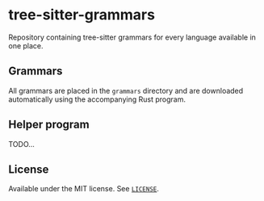 # tree-sitter-grammars

Repository containing tree-sitter grammars for every language available in one place.

## Grammars

All grammars are placed in the `grammars` directory and are downloaded automatically using the accompanying Rust program.

## Helper program

TODO...

## License

Available under the MIT license. See [`LICENSE`](./LICENSE).